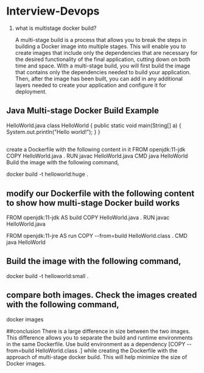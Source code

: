 # Interview-Devops
1. what is multistage docker build?
   
   A multi-stage build is a process that allows you to break the steps in building a Docker image into multiple stages. This will enable you to create images that include only the dependencies that are necessary for the desired functionality of the final application, cutting down on both time and space. With a multi-stage build, you will first build the image that contains only the dependencies needed to build your application. Then, after the image has been built, you can add in any additional layers needed to create your application and configure it for deployment.

## Java Multi-stage Docker Build Example
</code>
HelloWorld.java
class HelloWorld {
    public static void main(String[] a) {
    System.out.println("Hello world!");   
    }
}
</code>

## 
create a Dockerfile with the following content in it
FROM openjdk:11-jdk
COPY HelloWorld.java .
RUN javac HelloWorld.java
CMD java HelloWorld
Build the image with the following command,

docker build -t helloworld:huge .
## modify our Dockerfile with the following content to show how multi-stage Docker build works

FROM openjdk:11-jdk AS build
COPY HelloWorld.java .
RUN javac HelloWorld.java
 
FROM openjdk:11-jre AS run
COPY --from=build HelloWorld.class .
CMD java HelloWorld

## Build the image with the following command,

docker build -t helloworld:small .

 ## compare both images. Check the images created with the following command, 

docker images

##conclusion
There is a large difference in size between the two images. This difference allows you to separate the build and runtime environments in the same Dockerfile. Use build environment as a dependency [COPY --from=build HelloWorld.class .] while creating the Dockerfile with the approach of multi-stage docker build. This will help minimize the size of Docker images.

